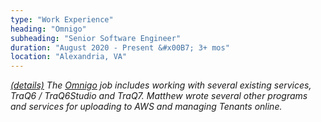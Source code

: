 ```yaml
---
type: "Work Experience"
heading: "Omnigo"
subheading: "Senior Software Engineer"
duration: "August 2020 - Present &#x00B7; 3+ mos"
location: "Alexandria, VA"
---
```


<a class="no-tufte-underline" href="/omnigo/"><i class="fa fa-info-circle" aria-hidden="true"/> (details)</a> The <a href="https://omnigo.com" target="_blank">Omnigo</a> job includes working with several existing services, TraQ6 / TraQ6Studio and TraQ7. Matthew wrote several other programs and services for uploading to AWS and managing Tenants online.
